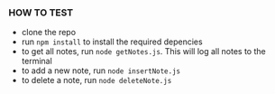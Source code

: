 ### HOW TO TEST

- clone the repo
- run `npm install` to install the required depencies
- to get all notes, run `node getNotes.js`. This will log all notes to the terminal
- to add a new note, run `node insertNote.js`
- to delete a note, run `node deleteNote.js`
